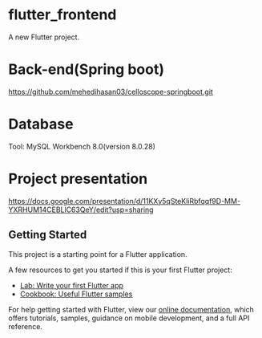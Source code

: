 # flutter_frontend

A new Flutter project.

# Back-end(Spring boot)

https://github.com/mehedihasan03/celloscope-springboot.git

# Database

Tool: MySQL Workbench 8.0(version 8.0.28)

# Project presentation

https://docs.google.com/presentation/d/11KXy5qSteKliRbfqqf9D-MM-YXRHUM14CEBLlC63QeY/edit?usp=sharing

## Getting Started

This project is a starting point for a Flutter application.

A few resources to get you started if this is your first Flutter project:

- [Lab: Write your first Flutter app](https://flutter.dev/docs/get-started/codelab)
- [Cookbook: Useful Flutter samples](https://flutter.dev/docs/cookbook)

For help getting started with Flutter, view our
[online documentation](https://flutter.dev/docs), which offers tutorials,
samples, guidance on mobile development, and a full API reference.
